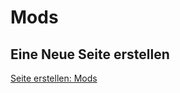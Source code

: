 # Mods

## Eine Neue Seite erstellen
[Seite erstellen: Mods](https://github.com/gruppe-adler/vuepress-wiki/new/master/docs/de/mods)